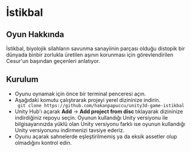 # İstikbal
## Oyun Hakkında
İstikbal, biyolojik silahların savunma sanayiinin parçası olduğu distopik bir dünyada binbir zorlukla üretilen aşının korunması için görevlendirilen Cesur'un başından geçenleri anlatıyor.

## Kurulum


<ul>
<li>Oyunu oynamak için önce bir terminal penceresi açın.</li>
<li>Aşağıdaki komutu çalıştırarak projeyi yerel dizininize indirin. </li>
<code> git clone https://github.com/hakanpapuccu/unity3d-game-istikbal </code>
<li>Unity Hub'ı açarak <b>Add</b> -> <b>Add project from disc </b> tıklayarak dizininize indirdiğiniz repoyu seçin. Oyunun kullandığı Unity versiyonu ile bilgisayarınızda yüklü olan Unity versiyonu farklı ise oyunun kullandığı Unity versiyonunu indirmenizi tavsiye ederiz.</li>
<li>Oyunu açarak sahnelerde eşleştirilmemiş ya da eksik assetler olup olmadığını kontrol edin.</li>
</ul>



